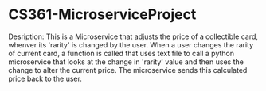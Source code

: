 # CS361-MicroserviceProject

Desription: This is a Microservice that adjusts the price of a collectible card, whenver its 'rarity' is changed by the user. When a user changes the rarity of current card, a function is called that uses text file to call a python microservice that looks at the change in 'rarity' value and then uses the change to alter the current price. The microservice sends this calculated price back to the user.

